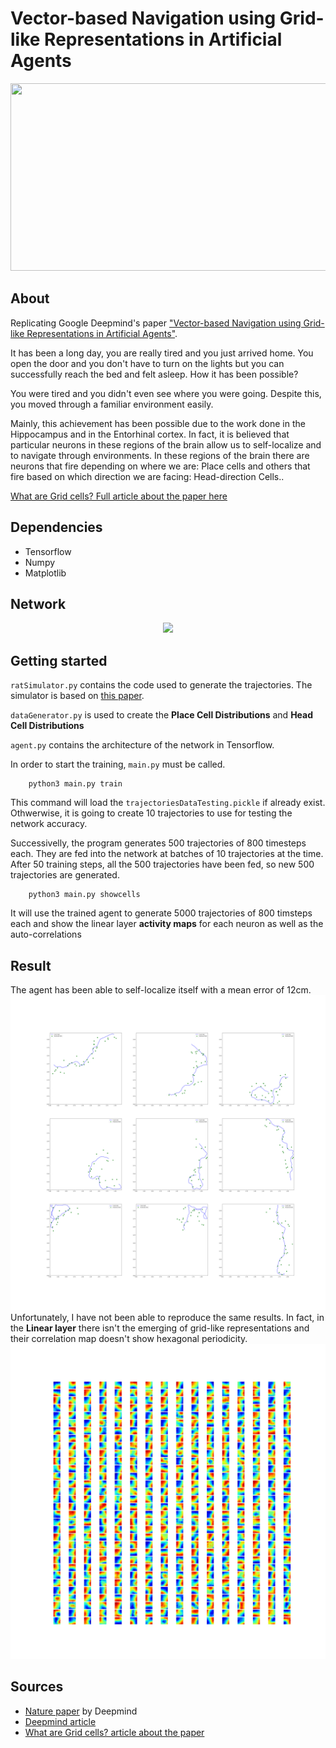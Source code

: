 # Vector-based Navigation using Grid-like Representations in Artificial Agents
<p align="center">
  <img width="600" height="300" src="http://demiledge.com/structureFiles/Images/VBN0.jpg">
</p>

## About
Replicating Google Deepmind's paper ["Vector-based Navigation using Grid-like Representations in Artificial Agents"](https://deepmind.com/blog/grid-cells/).

It has been a long day, you are really tired and you just arrived home. You open the door and you don't have to turn on the lights but you can successfully reach the bed and felt asleep. 
How it has been possible?

You were tired and you didn't even see where you were going. Despite this, you moved through a familiar environment easily. 

Mainly, this achievement has been possible due to the work done in the Hippocampus and in the Entorhinal cortex. In fact, it is believed that particular neurons in these regions of the brain allow us to self-localize and to navigate through environments. In these regions of the brain there are neurons that fire depending on where we are: Place cells and others that fire based on which direction we are facing: Head-direction Cells..

[What are Grid cells?  Full article about the paper here](http://demiledge.com/artificialIntelligence/spatialNavigation.php)

## Dependencies
* Tensorflow
* Numpy
* Matplotlib

## Network
<p align="center">
  <img src="http://demiledge.com/structureFiles/Images/VBN5.jpg">
</p>

## Getting started
`ratSimulator.py` contains the code used to generate the trajectories. The simulator is based on [this paper](https://journals.plos.org/ploscompbiol/article/file?id=10.1371/journal.pcbi.1002553&type=printable).

`dataGenerator.py` is used to create the **Place Cell Distributions** and **Head Cell Distributions**

`agent.py` contains the architecture of the network in Tensorflow.

In order to start the training, `main.py` must be called.


```
	python3 main.py train
```

This command will load the `trajectoriesDataTesting.pickle` if already exist. Othwerwise, it is going to create 10 trajectories to use for testing the network accuracy. 

Successivelly, the program generates 500 trajectories of 800 timesteps each. They are fed into the network at batches of 10 trajectories at the time. After 50 training steps, all the 500 trajectories have been fed, so new 500 trajectories are generated.

```
	python3 main.py showcells
```

It will use the trained agent to generate 5000 trajectories of 800 timsteps each and show the linear layer **activity maps** for each neuron as well as the auto-correlations

## Result
The agent has been able to self-localize itself with a mean error of 12cm.
![network Image](https://github.com/R-Stefano/Grid-Cells/blob/master/predictedTrajectory.png)
Unfortunately, I have not been able to reproduce the same results. In fact, in the **Linear layer** there isn't the emerging of grid-like representations and their correlation map doesn't show hexagonal periodicity.
![network Image](https://github.com/R-Stefano/Grid-Cells/blob/master/activityMaps/neurons.jpg)

## Sources
* [Nature paper](https://www.nature.com/articles/s41586-018-0102-6) by Deepmind
* [Deepmind article](https://deepmind.com/blog/grid-cells/)
* [What are Grid cells? article about the paper](http://demiledge.com/artificialIntelligence/spatialNavigation.php)

